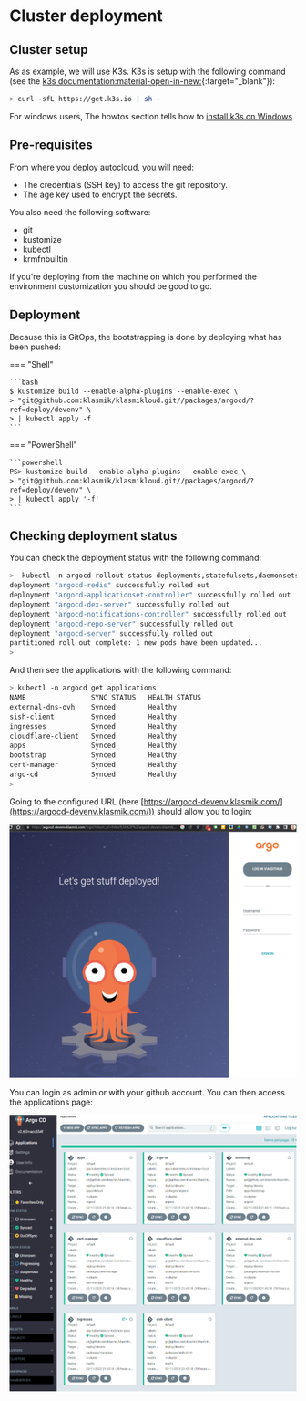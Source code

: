 # Cluster deployment

## Cluster setup

As as example, we will use K3s. K3s is setup with the following command (see the
[k3s documentation:material-open-in-new:](https://docs.k3s.io/quick-start){:target="\_blank"}):

```bash
> curl -sfL https://get.k3s.io | sh -
```

For windows users, The howtos section tells how to
[install k3s on Windows](../howtos/k3s-windows-install.md).

## Pre-requisites

From where you deploy autocloud, you will need:

-   The credentials (SSH key) to access the git repository.
-   The age key used to encrypt the secrets.

You also need the following software:

-   git
-   kustomize
-   kubectl
-   krmfnbuiltin

If you're deploying from the machine on which you performed the environment
customization you should be good to go.

## Deployment

Because this is GitOps, the bootstrapping is done by deploying what has been
pushed:

<!-- markdownlint-disable MD013 -->

=== "Shell"

    ```bash
    $ kustomize build --enable-alpha-plugins --enable-exec \
    > "git@github.com:klasmik/klasmikloud.git//packages/argocd/?ref=deploy/devenv" \
    > | kubectl apply -f
    ```

=== "PowerShell"

    ```powershell
    PS> kustomize build --enable-alpha-plugins --enable-exec \
    > "git@github.com:klasmik/klasmikloud.git//packages/argocd/?ref=deploy/devenv" \
    > | kubectl apply '-f'
    ```

<!-- markdownlint-enable MD013 -->

## Checking deployment status

You can check the deployment status with the following command:

```bash
>  kubectl -n argocd rollout status deployments,statefulsets,daemonsets --timeout=90s
deployment "argocd-redis" successfully rolled out
deployment "argocd-applicationset-controller" successfully rolled out
deployment "argocd-dex-server" successfully rolled out
deployment "argocd-notifications-controller" successfully rolled out
deployment "argocd-repo-server" successfully rolled out
deployment "argocd-server" successfully rolled out
partitioned roll out complete: 1 new pods have been updated...
>
```

And then see the applications with the following command:

```bash
> kubectl -n argocd get applications
NAME                SYNC STATUS   HEALTH STATUS
external-dns-ovh    Synced        Healthy
sish-client         Synced        Healthy
ingresses           Synced        Healthy
cloudflare-client   Synced        Healthy
apps                Synced        Healthy
bootstrap           Synced        Healthy
cert-manager        Synced        Healthy
argo-cd             Synced        Healthy
>
```

Going to the configured URL (here
[https://argocd-devenv.klasmik.com/](https://argocd-devenv.klasmik.com/)) should
allow you to login:

![login page](../img/login_page.png)

You can login as admin or with your github account. You can then access the
applications page:

![applications page](../img/apps_page.png)
